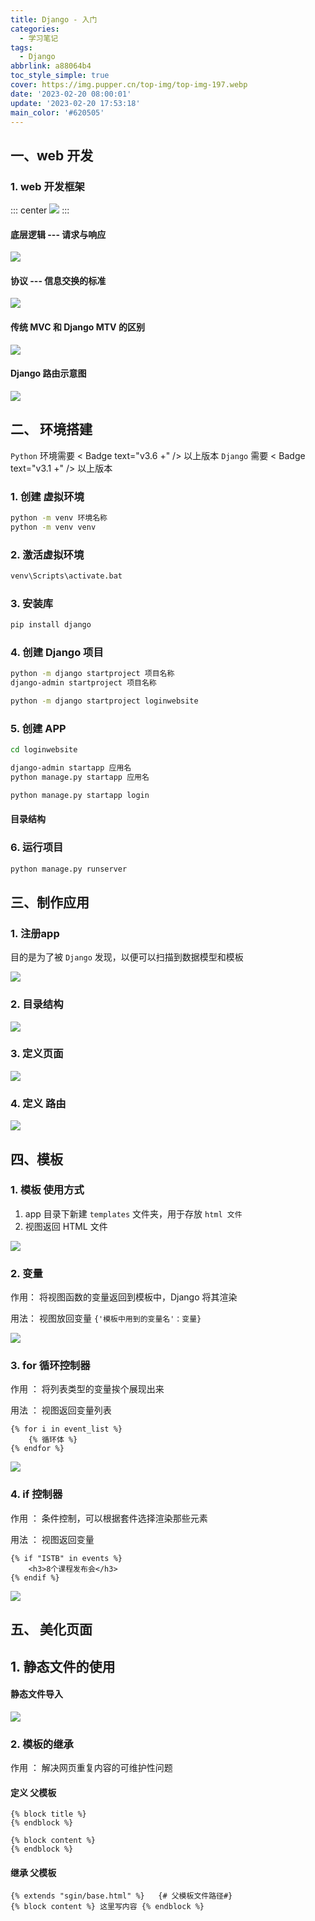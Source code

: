 ```yaml
---
title: Django - 入门
categories:
  - 学习笔记
tags:
  - Django
abbrlink: a88064b4
toc_style_simple: true
cover: https://img.pupper.cn/top-img/top-img-197.webp
date: '2023-02-20 08:00:01'
update: '2023-02-20 17:53:18'
main_color: '#620505'
---
```


## 一、web 开发

### 1. web 开发框架

::: center
![](https://img.pupper.cn/img/20220726093943.png)
:::

#### 底层逻辑 --- 请求与响应

![](https://img.pupper.cn/img/20220726094002.png)

#### 协议 --- 信息交换的标准

![](https://img.pupper.cn/img/20220726094026.png)

#### 传统 MVC 和 Django MTV 的区别

![](https://img.pupper.cn/img/20220726094058.png)

#### Django 路由示意图

![](https://img.pupper.cn/img/20220726094124.png)

## 二、 环境搭建

`Python` 环境需要 < Badge text="v3.6 +" /> 以上版本
`Django` 需要 < Badge text="v3.1 +" /> 以上版本

### 1. 创建 虚拟环境

```cmd
python -m venv 环境名称
python -m venv venv
```

### 2. 激活虚拟环境

```cmd
venv\Scripts\activate.bat
```

### 3. 安装库

```cmd
pip install django
```

### 4. 创建 Django 项目

```cmd
python -m django startproject 项目名称
django-admin startproject 项目名称

python -m django startproject loginwebsite
```

### 5. 创建 APP

```cmd
cd loginwebsite

django-admin startapp 应用名
python manage.py startapp 应用名

python manage.py startapp login	
```

#### 目录结构



### 6. 运行项目

```cmd
python manage.py runserver
```

## 三、制作应用

### 1. 注册app

目的是为了被 `Django` 发现，以便可以扫描到数据模型和模板

![](https://img.pupper.cn/img/20220726094150.png)

### 2. 目录结构

![](https://img.pupper.cn/img/20220726094209.png)

### 3. 定义页面

![](https://img.pupper.cn/img/20220726094228.png)

### 4. 定义 路由

![](https://img.pupper.cn/img/20220726094249.png)

## 四、模板

### 1. 模板 使用方式

1.  app 目录下新建 `templates` 文件夹，用于存放 `html 文件`
2.  视图返回 HTML 文件

![](https://img.pupper.cn/img/20220726094311.png)

### 2. 变量

作用： 将视图函数的变量返回到模板中，Django 将其渲染

用法： 视图放回变量 `{'模板中用到的变量名'：变量}`

![](https://img.pupper.cn/img/20220726094338.png)

### 3. for 循环控制器

作用 ： 将列表类型的变量挨个展现出来

用法 ： 视图返回变量列表

```django
{% for i in event_list %}
	{% 循环体 %}
{% endfor %}
```

![](https://img.pupper.cn/img/20220726094402.png)

### 4. if 控制器

作用 ： 条件控制，可以根据套件选择渲染那些元素

用法 ： 视图返回变量

```django
{% if "ISTB" in events %}
	<h3>8个课程发布会</h3>
{% endif %}
```

![](https://img.pupper.cn/img/20220726094428.png)

## 五、 美化页面

## 1.  静态文件的使用

#### 静态文件导入

![](https://img.pupper.cn/img/20220726094451.png)

### 2. 模板的继承

作用 ： 解决网页重复内容的可维护性问题

#### 定义 父模板

```django
{% block title %}
{% endblock %}

{% block content %}
{% endblock %}
```

#### 继承 父模板

```django
{% extends "sgin/base.html" %}   {# 父模板文件路径#}
{% block content %} 这里写内容 {% endblock %}
```
